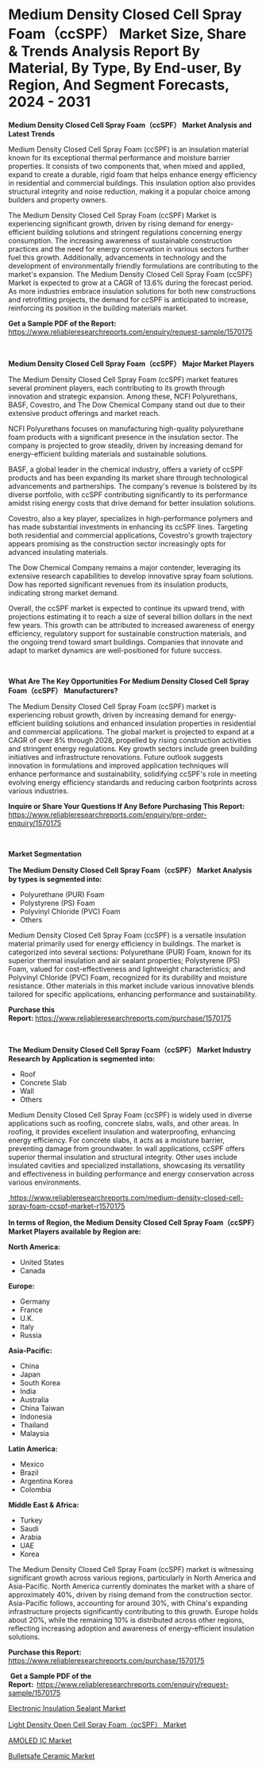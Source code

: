 <p><h1>Medium Density Closed Cell Spray Foam（ccSPF） Market Size, Share & Trends Analysis Report By Material, By Type, By End-user, By Region, And Segment Forecasts, 2024 - 2031</h1></p><p><strong>Medium Density Closed Cell Spray Foam（ccSPF） Market Analysis and Latest Trends</strong></p>
<p><p>Medium Density Closed Cell Spray Foam (ccSPF) is an insulation material known for its exceptional thermal performance and moisture barrier properties. It consists of two components that, when mixed and applied, expand to create a durable, rigid foam that helps enhance energy efficiency in residential and commercial buildings. This insulation option also provides structural integrity and noise reduction, making it a popular choice among builders and property owners.</p><p>The Medium Density Closed Cell Spray Foam (ccSPF) Market is experiencing significant growth, driven by rising demand for energy-efficient building solutions and stringent regulations concerning energy consumption. The increasing awareness of sustainable construction practices and the need for energy conservation in various sectors further fuel this growth. Additionally, advancements in technology and the development of environmentally friendly formulations are contributing to the market's expansion. The Medium Density Closed Cell Spray Foam (ccSPF) Market is expected to grow at a CAGR of 13.6% during the forecast period. As more industries embrace insulation solutions for both new constructions and retrofitting projects, the demand for ccSPF is anticipated to increase, reinforcing its position in the building materials market.</p></p>
<p><strong>Get a Sample PDF of the Report:&nbsp;</strong> <a href="https://www.reliableresearchreports.com/enquiry/request-sample/1570175?utm_campaign=11&utm_medium=2&utm_source=Github&utm_content=ia&utm_term=29122024&utm_id=medium-density-closed-cell-spray-foamccspf">https://www.reliableresearchreports.com/enquiry/request-sample/1570175</a></p>
<p>&nbsp;</p>
<p><strong>Medium Density Closed Cell Spray Foam（ccSPF） Major Market Players</strong></p>
<p><p>The Medium Density Closed Cell Spray Foam (ccSPF) market features several prominent players, each contributing to its growth through innovation and strategic expansion. Among these, NCFI Polyurethans, BASF, Covestro, and The Dow Chemical Company stand out due to their extensive product offerings and market reach.</p><p>NCFI Polyurethans focuses on manufacturing high-quality polyurethane foam products with a significant presence in the insulation sector. The company is projected to grow steadily, driven by increasing demand for energy-efficient building materials and sustainable solutions. </p><p>BASF, a global leader in the chemical industry, offers a variety of ccSPF products and has been expanding its market share through technological advancements and partnerships. The company's revenue is bolstered by its diverse portfolio, with ccSPF contributing significantly to its performance amidst rising energy costs that drive demand for better insulation solutions.</p><p>Covestro, also a key player, specializes in high-performance polymers and has made substantial investments in enhancing its ccSPF lines. Targeting both residential and commercial applications, Covestro's growth trajectory appears promising as the construction sector increasingly opts for advanced insulating materials.</p><p>The Dow Chemical Company remains a major contender, leveraging its extensive research capabilities to develop innovative spray foam solutions. Dow has reported significant revenues from its insulation products, indicating strong market demand.</p><p>Overall, the ccSPF market is expected to continue its upward trend, with projections estimating it to reach a size of several billion dollars in the next few years. This growth can be attributed to increased awareness of energy efficiency, regulatory support for sustainable construction materials, and the ongoing trend toward smart buildings. Companies that innovate and adapt to market dynamics are well-positioned for future success.</p></p>
<p>&nbsp;</p>
<p><strong>What Are The Key Opportunities For Medium Density Closed Cell Spray Foam（ccSPF） Manufacturers?</strong></p>
<p><p>The Medium Density Closed Cell Spray Foam (ccSPF) market is experiencing robust growth, driven by increasing demand for energy-efficient building solutions and enhanced insulation properties in residential and commercial applications. The global market is projected to expand at a CAGR of over 8% through 2028, propelled by rising construction activities and stringent energy regulations. Key growth sectors include green building initiatives and infrastructure renovations. Future outlook suggests innovation in formulations and improved application techniques will enhance performance and sustainability, solidifying ccSPF's role in meeting evolving energy efficiency standards and reducing carbon footprints across various industries.</p></p>
<p><strong>Inquire or Share Your Questions If Any Before Purchasing This Report:</strong> <a href="https://www.reliableresearchreports.com/enquiry/pre-order-enquiry/1570175?utm_campaign=11&utm_medium=2&utm_source=Github&utm_content=ia&utm_term=29122024&utm_id=medium-density-closed-cell-spray-foamccspf">https://www.reliableresearchreports.com/enquiry/pre-order-enquiry/1570175</a></p>
<p>&nbsp;</p>
<p><strong>Market Segmentation</strong></p>
<p><strong>The Medium Density Closed Cell Spray Foam（ccSPF） Market Analysis by types is segmented into:</strong></p>
<p><ul><li>Polyurethane (PUR) Foam</li><li>Polystyrene (PS) Foam</li><li>Polyvinyl Chloride (PVC) Foam</li><li>Others</li></ul></p>
<p><p>Medium Density Closed Cell Spray Foam (ccSPF) is a versatile insulation material primarily used for energy efficiency in buildings. The market is categorized into several sections: Polyurethane (PUR) Foam, known for its superior thermal insulation and air sealant properties; Polystyrene (PS) Foam, valued for cost-effectiveness and lightweight characteristics; and Polyvinyl Chloride (PVC) Foam, recognized for its durability and moisture resistance. Other materials in this market include various innovative blends tailored for specific applications, enhancing performance and sustainability.</p></p>
<p><strong>Purchase this Report:&nbsp;</strong><a href="https://www.reliableresearchreports.com/purchase/1570175?utm_campaign=11&utm_medium=2&utm_source=Github&utm_content=ia&utm_term=29122024&utm_id=medium-density-closed-cell-spray-foamccspf">https://www.reliableresearchreports.com/purchase/1570175</a></p>
<p>&nbsp;</p>
<p><strong>The Medium Density Closed Cell Spray Foam（ccSPF） Market Industry Research by Application is segmented into:</strong></p>
<p><ul><li>Roof</li><li>Concrete Slab</li><li>Wall</li><li>Others</li></ul></p>
<p><p>Medium Density Closed Cell Spray Foam (ccSPF) is widely used in diverse applications such as roofing, concrete slabs, walls, and other areas. In roofing, it provides excellent insulation and waterproofing, enhancing energy efficiency. For concrete slabs, it acts as a moisture barrier, preventing damage from groundwater. In wall applications, ccSPF offers superior thermal insulation and structural integrity. Other uses include insulated cavities and specialized installations, showcasing its versatility and effectiveness in building performance and energy conservation across various environments.</p></p>
<p><a href="https://www.reliableresearchreports.com/medium-density-closed-cell-spray-foam-ccspf-market-r1570175?utm_campaign=11&utm_medium=2&utm_source=Github&utm_content=ia&utm_term=29122024&utm_id=medium-density-closed-cell-spray-foamccspf">&nbsp;https://www.reliableresearchreports.com/medium-density-closed-cell-spray-foam-ccspf-market-r1570175</a></p>
<p><strong>In terms of Region, the Medium Density Closed Cell Spray Foam（ccSPF） Market Players available by Region are:</strong></p>
<p>
    <p> <strong> North America: </strong>
        <ul>
            <li>United States</li>
            <li>Canada</li>
        </ul>
        </p> 
    <p> <strong> Europe: </strong>
        <ul>
            <li>Germany</li>
            <li>France</li>
            <li>U.K.</li>
            <li>Italy</li>
            <li>Russia</li>
        </ul>
        </p> 
    <p> <strong> Asia-Pacific: </strong>
        <ul>
            <li>China</li>
            <li>Japan</li>
            <li>South Korea</li>
            <li>India</li>
            <li>Australia</li>
            <li>China Taiwan</li>
            <li>Indonesia</li>
            <li>Thailand</li>
            <li>Malaysia</li>
        </ul>
        </p> 
    <p> <strong> Latin America: </strong>
        <ul>
            <li>Mexico</li>
            <li>Brazil</li>
            <li>Argentina Korea</li>
            <li>Colombia</li>
        </ul>
        </p> 
    <p> <strong> Middle East & Africa: </strong>
        <ul>
            <li>Turkey</li>
            <li>Saudi</li>
            <li>Arabia</li>
            <li>UAE</li>
            <li>Korea</li>
        </ul>
    </p>
    </p>
<p><p>The Medium Density Closed Cell Spray Foam (ccSPF) market is witnessing significant growth across various regions, particularly in North America and Asia-Pacific. North America currently dominates the market with a share of approximately 40%, driven by rising demand from the construction sector. Asia-Pacific follows, accounting for around 30%, with China's expanding infrastructure projects significantly contributing to this growth. Europe holds about 20%, while the remaining 10% is distributed across other regions, reflecting increasing adoption and awareness of energy-efficient insulation solutions.</p></p>
<p><strong>Purchase this Report: </strong><a href="https://www.reliableresearchreports.com/purchase/1570175?utm_campaign=11&utm_medium=2&utm_source=Github&utm_content=ia&utm_term=29122024&utm_id=medium-density-closed-cell-spray-foamccspf">https://www.reliableresearchreports.com/purchase/1570175</a></p>
<p>&nbsp;<strong>Get a Sample PDF of the Report:&nbsp;&nbsp;</strong><a href="https://www.reliableresearchreports.com/enquiry/request-sample/1570175?utm_campaign=11&utm_medium=2&utm_source=Github&utm_content=ia&utm_term=29122024&utm_id=medium-density-closed-cell-spray-foamccspf">https://www.reliableresearchreports.com/enquiry/request-sample/1570175</a></p>
<p><strong></strong></p>
<p><p><a href="https://github.com/stillsfloria19981/Market-Research-Report-List-1/blob/main/electronic-insulation-sealant-market.md?utm_campaign=11&utm_medium=2&utm_source=Github&utm_content=ia&utm_term=29122024&utm_id=medium-density-closed-cell-spray-foamccspf">Electronic Insulation Sealant Market</a></p><p><a href="https://github.com/triattwood9919/Market-Research-Report-List-1/blob/main/light-density-open-cell-spray-foamocspf-market.md?utm_campaign=11&utm_medium=2&utm_source=Github&utm_content=ia&utm_term=29122024&utm_id=medium-density-closed-cell-spray-foamccspf">Light Density Open Cell Spray Foam（ocSPF） Market</a></p><p><a href="https://github.com/ChiragRp1/Market-Research-Report-List-7/blob/main/amoled-ic-market.md?utm_campaign=11&utm_medium=2&utm_source=Github&utm_content=ia&utm_term=29122024&utm_id=medium-density-closed-cell-spray-foamccspf">AMOLED IC Market</a></p><p><a href="https://github.com/gukenneth26571/Market-Research-Report-List-1/blob/main/bulletsafe-ceramic-market.md?utm_campaign=11&utm_medium=2&utm_source=Github&utm_content=ia&utm_term=29122024&utm_id=medium-density-closed-cell-spray-foamccspf">Bulletsafe Ceramic Market</a></p></p>